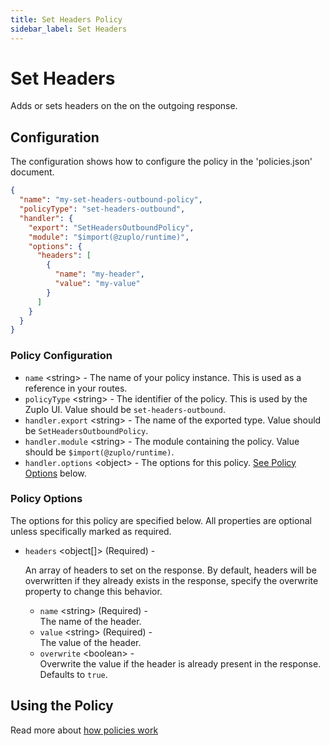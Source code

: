 ```yaml
---
title: Set Headers Policy
sidebar_label: Set Headers
---
```


<!-- WARNING: This document is generated. DO NOT EDIT BY HAND -->

# Set Headers






<!-- start: intro.md -->
Adds or sets headers on the on the outgoing response.
<!-- end: intro.md -->

<PolicyStatus isBeta={false} isPaidAddOn={false} />



## Configuration 

The configuration shows how to configure the policy in the 'policies.json' document.

```json title="config/policies.json"
{
  "name": "my-set-headers-outbound-policy",
  "policyType": "set-headers-outbound",
  "handler": {
    "export": "SetHeadersOutboundPolicy",
    "module": "$import(@zuplo/runtime)",
    "options": {
      "headers": [
        {
          "name": "my-header",
          "value": "my-value"
        }
      ]
    }
  }
}
```

<div className="policy-options">
<div><h3 class="anchor anchorWithStickyNavbar_node_modules-@docusaurus-theme-classic-lib-theme-Heading-styles-module" id="policy-configuration">Policy Configuration<a href="#policy-configuration" class="hash-link" aria-label="Direct link to Policy Configuration" title="Direct link to Policy Configuration">​</a></h3><ul><li><code>name</code> <span class="type-option">&lt;string&gt;</span> - The name of your policy instance. This is used as a reference in your routes.</li><li><code>policyType</code> <span class="type-option">&lt;string&gt;</span> - The identifier of the policy. This is used by the Zuplo UI. Value should be <code>set-headers-outbound</code>.</li><li><code>handler.export</code> <span class="type-option">&lt;string&gt;</span> - The name of the exported type. Value should be <code>SetHeadersOutboundPolicy</code>.</li><li><code>handler.module</code> <span class="type-option">&lt;string&gt;</span> - The module containing the policy. Value should be <code>$import(@zuplo/runtime)</code>.</li><li><code>handler.options</code> <span class="type-option">&lt;object&gt;</span> - The options for this policy. <a href="#policy-options">See Policy Options</a> below.</li></ul><h3 class="anchor anchorWithStickyNavbar_node_modules-@docusaurus-theme-classic-lib-theme-Heading-styles-module" id="policy-options">Policy Options<a href="#policy-options" class="hash-link" aria-label="Direct link to Policy Options" title="Direct link to Policy Options">​</a></h3><p>The options for this policy are specified below. All properties are optional unless specifically marked as required.</p><ul><li><code>headers</code><span class="type-option"> &lt;object[]&gt;</span><span class="required-option"> (Required)</span> - <div><p>An array of headers to set on the response. By default, headers will be overwritten if they already exists in the response, specify the overwrite property to change this behavior.</p></div><ul><li><code>name</code><span class="type-option"> &lt;string&gt;</span><span class="required-option"> (Required)</span> - <div>The name of the header.</div></li><li><code>value</code><span class="type-option"> &lt;string&gt;</span><span class="required-option"> (Required)</span> - <div>The value of the header.</div></li><li><code>overwrite</code><span class="type-option"> &lt;boolean&gt;</span> - <div>Overwrite the value if the header is already present in the response.</div><span class="default-value"> Defaults to <code>true</code>.</span></li></ul></li></ul></div>
</div>

## Using the Policy
<!-- start: doc.md -->

<!-- end: doc.md -->

Read more about [how policies work](/docs/articles/policies)
